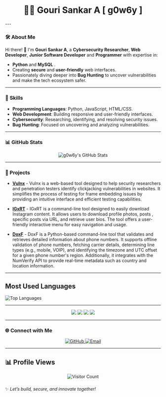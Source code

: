 <h1 align="center">👨‍💻 Gouri Sankar A [ g0w6y ] </h1>
---

### 🛠️ **About Me**
Hi there! 👋 I'm **Gouri Sankar A**, a **Cybersecurity Researcher**, **Web Developer**, **Junior Software Developer** and **Programmer** with expertise in:
- **Python** and **MySQL** .
- Creating **secure** and **user-friendly** web interfaces.
- Passionately diving deeper into **Bug Hunting** to uncover vulnerabilities and make the tech ecosystem safer.

---

### 🚀 **Skills**
- **Programming Languages**: Python, JavaScript, HTML/CSS.
- **Web Development**: Building responsive and user-friendly interfaces.
- **Cybersecurity**: Researching, identifying, and resolving security issues.
- **Bug Hunting**: Focused on uncovering and analyzing vulnerabilities.

---
### 📊 GitHub Stats

<div align="center">
  <img src="https://streak-stats.demolab.com?user=g0w6y&theme=radical&hide_border=true" alt="g0w6y's GitHub Stats" />
</div>

---

### 🚀 Projects
- **[Vulnx](https://g0w6y.github.io/Vulnx/)** - Vulnx is a web-based tool designed to help security researchers and penetration testers identify clickjacking vulnerabilities in websites. It simplifies the process of testing for frame embedding issues by providing an intuitive interface and efficient testing capabilities.

- **[IGxRT](https://github.com/g0w6y/IGxRT)** - IGxRT is a command-line tool designed to easily download Instagram content. It allows users to download profile photos, posts , specific posts via URL, and retrieve user bios. The tool offers a user-friendly interactive menu for easy navigation and usage.

- **[DoxF](https://github.com/g0w6y/DoxF)** - DoxF is a Python-based command-line tool that validates and retrieves detailed information about phone numbers. It supports offline validation of phone numbers, fetching carrier details, determining line types (e.g., mobile, VOIP), and identifying the timezone and UTC offset for a given phone number's region. Additionally, it integrates with the NumVerify API to provide real-time metadata such as country and location information.




---

## Most Used Languages

![Top Languages](https://github-readme-stats.vercel.app/api/top-langs/?username=g0w6y&layout=compact&theme=radical)

---

<div align="center">
  <img src="https://img.shields.io/badge/-Python-333333?style=for-the-badge&logo=python" />
  <img src="https://img.shields.io/badge/-JavaScript-333333?style=for-the-badge&logo=javascript" />
  <img src="https://img.shields.io/badge/-HTML5-333333?style=for-the-badge&logo=html5" />
  <img src="https://img.shields.io/badge/-CSS3-333333?style=for-the-badge&logo=css3" />
</div>

---

### 🌐 **Connect with Me**
<p align="center">
  <a href="https://github.com/g0w6y" target="_blank">
    <img src="https://img.shields.io/badge/GitHub-181717?style=for-the-badge&logo=github&logoColor=white" alt="GitHub">
  </a>
  <a href="mailto: " target="_blank">
    <img src="https://img.shields.io/badge/Email-D14836?style=for-the-badge&logo=gmail&logoColor=white" alt="Email">
  </a>
</p>

---
<h2>📊 Profile Views</h2>
<div align="center">
  <img src="https://profile-counter.glitch.me/g0w6y/count.svg" alt="Visitor Count" />
</div>

### 
✨ _Let’s build, secure, and innovate together!_
